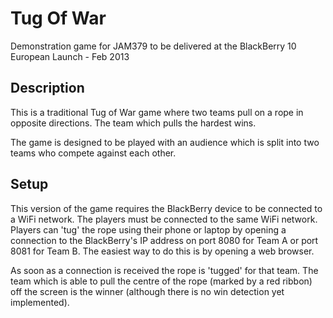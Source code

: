 Tug Of War
========

Demonstration game for JAM379 to be delivered at the BlackBerry 10 European Launch - Feb 2013

Description
---
This is a traditional Tug of War game where two teams pull on a rope in opposite directions. The team which pulls the hardest wins.

The game is designed to be played with an audience which is split into two teams who compete against each other.

Setup
---
This version of the game requires the BlackBerry device to be connected to a WiFi network. The players must be connected to the same WiFi network. Players can 'tug' the rope using their phone or laptop by opening a connection to the BlackBerry's IP address on port 8080 for Team A or port 8081 for Team B. The easiest way to do this is by opening a web browser. 

As soon as a connection is received the rope is 'tugged' for that team. The team which is able to pull the centre of the rope (marked by a red ribbon) off the screen is the winner (although there is no win detection yet implemented).
